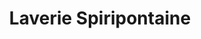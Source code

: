 ---
title: "Laverie Spiripontaine"
url: /pont-saint-esprit/laverie-spiripontaine/
shop: blanchisserie
---